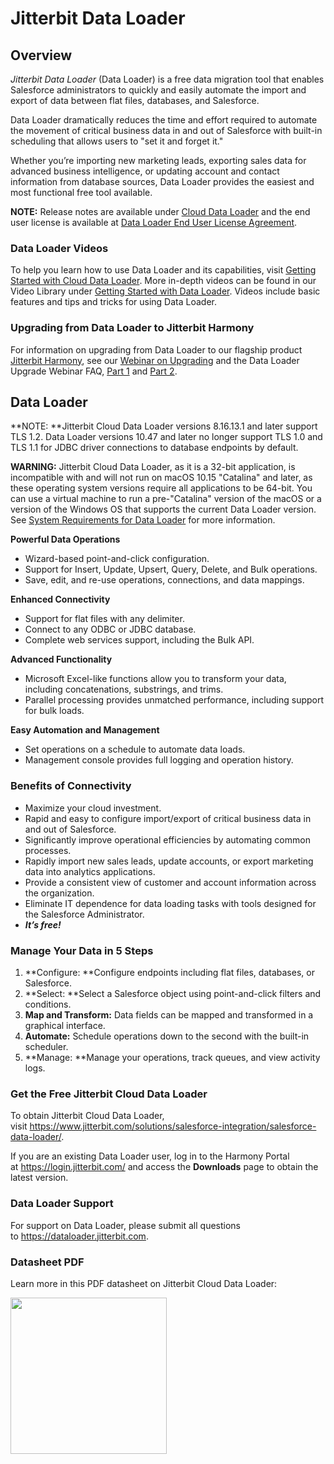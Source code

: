 # Jitterbit Data Loader

## Overview

*Jitterbit Data Loader* (Data Loader) is a free data migration tool that
enables Salesforce administrators to quickly and easily automate the
import and export of data between flat files, databases, and Salesforce.

Data Loader dramatically reduces the time and effort required to
automate the movement of critical business data in and out of Salesforce
with built-in scheduling that allows users to "set it and forget it."

Whether you’re importing new marketing leads, exporting sales data for
advanced business intelligence, or updating account and contact
information from database sources, Data Loader provides the easiest and
most functional free tool available.

<div
class="confluence-information-macro confluence-information-macro-information conf-macro output-block"
hasbody="true" macro-name="info">

<span
class="aui-icon aui-icon-small aui-iconfont-info confluence-information-macro-icon">
</span>

<div class="confluence-information-macro-body">

**NOTE:** Release notes are available under [Cloud Data
Loader](https://success.jitterbit.com/display/DOC/Cloud+Data+Loader) and the end user license is
available at [Data Loader End User License
Agreement](https://success.jitterbit.com/display/DOC/Data+Loader+End+User+License+Agreement).

</div>

</div>

### Data Loader Videos

To help you learn how to use Data Loader and its capabilities, visit
[Getting Started with Cloud Data
Loader](https://success.jitterbit.com/display/DOC/Getting+Started+with+Cloud+Data+Loader). More
in-depth videos can be found in our Video Library under <a
href="https://success.jitterbit.com/display/DOC/Video+Library#VideoLibrary-GettingStartedwithDataLoader"
rel="nofollow">Getting Started with Data Loader</a>. Videos include
basic features and tips and tricks for using Data Loader. 

### Upgrading from Data Loader to Jitterbit Harmony

For information on upgrading from Data Loader to our flagship product
[Jitterbit Harmony](https://success.jitterbit.com/display/DOC/Getting+Started), see our <a
href="https://www.jitterbit.com/webinar/webinar-upgrade-your-data-loader-experience-090215/"
class="external-link" rel="nofollow">Webinar on Upgrading</a> and
the Data Loader Upgrade Webinar FAQ, <a
href="https://www.jitterbit.com/blog/data-loader-upgrade-webinar-faq-part-1/"
class="external-link" rel="nofollow">Part 1</a> and
<a href="https://www.jitterbit.com/blog/data-loader-upgrade-faq-part-2/"
class="external-link" rel="nofollow">Part 2</a>.

## Data Loader

<div
class="confluence-information-macro confluence-information-macro-information conf-macro output-block"
hasbody="true" macro-name="info">

<span
class="aui-icon aui-icon-small aui-iconfont-info confluence-information-macro-icon">
</span>

<div class="confluence-information-macro-body">

**NOTE: **Jitterbit Cloud Data Loader versions 8.16.13.1 and later
support TLS 1.2. Data Loader versions 10.47 and later no longer support
TLS 1.0 and TLS 1.1 for JDBC driver connections to database endpoints by
default.

</div>

</div>

<div
class="confluence-information-macro confluence-information-macro-warning conf-macro output-block"
hasbody="true" macro-name="warning">

<span
class="aui-icon aui-icon-small aui-iconfont-error confluence-information-macro-icon">
</span>

<div class="confluence-information-macro-body">

**WARNING:** Jitterbit Cloud Data Loader, as it is a 32-bit application,
is incompatible with and will not run on macOS 10.15 "Catalina" and
later, as these operating system versions require all applications to be
64-bit. You can use a virtual machine to run a pre-"Catalina" version of
the macOS or a version of the Windows OS that supports the current Data
Loader version. See [System Requirements for Data
Loader](https://success.jitterbit.com/display/DOC/System+Requirements+for+Data+Loader) for more
information.

</div>

</div>

**Powerful Data Operations**

-   Wizard-based point-and-click configuration.
-   Support for Insert, Update, Upsert, Query, Delete, and Bulk
    operations.
-   Save, edit, and re-use operations, connections, and data mappings.

**Enhanced Connectivity**

-   Support for flat files with any delimiter.
-   Connect to any ODBC or JDBC database.
-   Complete web services support, including the Bulk API.

**Advanced Functionality**

-   Microsoft Excel-like functions allow you to transform your data,
    including concatenations, substrings, and trims.
-   Parallel processing provides unmatched performance, including
    support for bulk loads.

**Easy Automation and Management**

-   Set operations on a schedule to automate data loads.
-   Management console provides full logging and operation history.

### Benefits of Connectivity

-   Maximize your cloud investment.
-   Rapid and easy to configure import/export of critical business data
    in and out of Salesforce.
-   Significantly improve operational efficiencies by automating common
    processes.
-   Rapidly import new sales leads, update accounts, or export marketing
    data into analytics applications.
-   Provide a consistent view of customer and account information across
    the organization.
-   Eliminate IT dependence for data loading tasks with tools designed
    for the Salesforce Administrator.
-   ***It’s free!***

### Manage Your Data in 5 Steps

1.  **Configure: **Configure endpoints including flat files, databases,
    or Salesforce.
2.  **Select: **Select a Salesforce object using point-and-click filters
    and conditions.
3.  **Map and Transform:** Data fields can be mapped and transformed in
    a graphical interface.
4.  **Automate:** Schedule operations down to the second with the
    built-in scheduler.
5.  **Manage: **Manage your operations, track queues, and view activity
    logs.

### Get the Free Jitterbit Cloud Data Loader

To obtain Jitterbit Cloud Data Loader, visit <a
href="https://www.jitterbit.com/solutions/salesforce-integration/salesforce-data-loader/"
class="external-link"
rel="nofollow">https://www.jitterbit.com/solutions/salesforce-integration/salesforce-data-loader/</a>.

If you are an existing Data Loader user, log in to the Harmony Portal
at <a href="https://login.jitterbit.com/" class="external-link"
rel="nofollow">https://login.jitterbit.com/</a> and access the
**Downloads** page to obtain the latest version.

### Data Loader Support

For support on Data Loader, please submit all questions
to <a href="https://dataloader.jitterbit.com" class="external-link"
rel="nofollow">https://dataloader.jitterbit.com</a>.

### Datasheet PDF

Learn more in this PDF datasheet on Jitterbit Cloud Data Loader:

<a href="https://bit.ly/2SqPAuK" class="external-link"
rel="nofollow"><span
class="confluence-embedded-file-wrapper confluence-embedded-manual-size"><img
src="/download/attachments/55148784/data-loader-vs-ipaas-comparison.png?version=3&amp;modificationDate=1557520174242&amp;api=v2"
class="confluence-embedded-image"
data-image-src="/download/attachments/55148784/data-loader-vs-ipaas-comparison.png?version=3&amp;modificationDate=1557520174242&amp;api=v2"
data-unresolved-comment-count="0" data-linked-resource-id="95290095"
data-linked-resource-version="3" data-linked-resource-type="attachment"
data-linked-resource-default-alias="data-loader-vs-ipaas-comparison.png"
data-base-url="https://success.jitterbit.com"
data-linked-resource-content-type="image/png"
data-linked-resource-container-id="55148784"
data-linked-resource-container-version="52" height="250" /></span></a>
